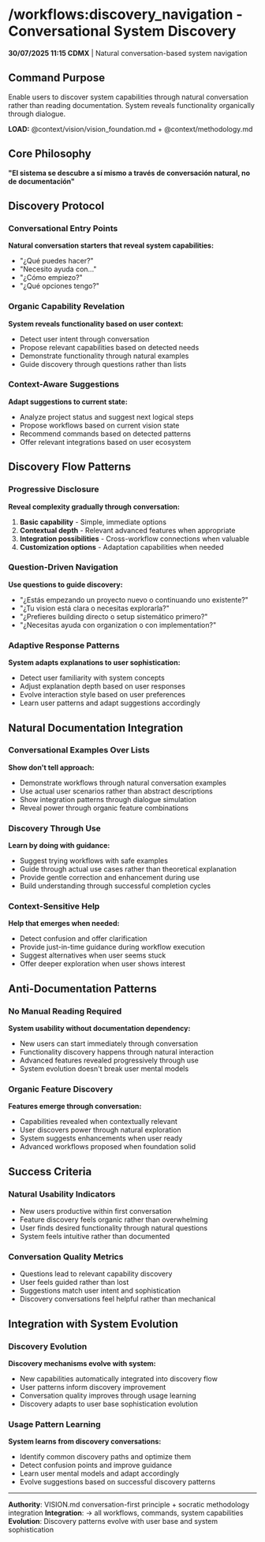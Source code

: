 # /workflows:discovery_navigation - Conversational System Discovery

**30/07/2025 11:15 CDMX** | Natural conversation-based system navigation

## Command Purpose
Enable users to discover system capabilities through natural conversation rather than reading documentation. System reveals functionality organically through dialogue.

**LOAD:** @context/vision/vision_foundation.md + @context/methodology.md

## Core Philosophy
**"El sistema se descubre a sí mismo a través de conversación natural, no de documentación"**

## Discovery Protocol

### Conversational Entry Points
**Natural conversation starters that reveal system capabilities:**
- "¿Qué puedes hacer?"
- "Necesito ayuda con..."
- "¿Cómo empiezo?"
- "¿Qué opciones tengo?"

### Organic Capability Revelation
**System reveals functionality based on user context:**
- Detect user intent through conversation
- Propose relevant capabilities based on detected needs
- Demonstrate functionality through natural examples
- Guide discovery through questions rather than lists

### Context-Aware Suggestions
**Adapt suggestions to current state:**
- Analyze project status and suggest next logical steps
- Propose workflows based on current vision state
- Recommend commands based on detected patterns
- Offer relevant integrations based on user ecosystem

## Discovery Flow Patterns

### Progressive Disclosure
**Reveal complexity gradually through conversation:**
1. **Basic capability** - Simple, immediate options
2. **Contextual depth** - Relevant advanced features when appropriate
3. **Integration possibilities** - Cross-workflow connections when valuable
4. **Customization options** - Adaptation capabilities when needed

### Question-Driven Navigation
**Use questions to guide discovery:**
- "¿Estás empezando un proyecto nuevo o continuando uno existente?"
- "¿Tu vision está clara o necesitas explorarla?"
- "¿Prefieres building directo o setup sistemático primero?"
- "¿Necesitas ayuda con organization o con implementation?"

### Adaptive Response Patterns
**System adapts explanations to user sophistication:**
- Detect user familiarity with system concepts
- Adjust explanation depth based on user responses
- Evolve interaction style based on user preferences
- Learn user patterns and adapt suggestions accordingly

## Natural Documentation Integration

### Conversational Examples Over Lists
**Show don't tell approach:**
- Demonstrate workflows through natural conversation examples
- Use actual user scenarios rather than abstract descriptions
- Show integration patterns through dialogue simulation
- Reveal power through organic feature combinations

### Discovery Through Use
**Learn by doing with guidance:**
- Suggest trying workflows with safe examples
- Guide through actual use cases rather than theoretical explanation
- Provide gentle correction and enhancement during use
- Build understanding through successful completion cycles

### Context-Sensitive Help
**Help that emerges when needed:**
- Detect confusion and offer clarification
- Provide just-in-time guidance during workflow execution
- Suggest alternatives when user seems stuck
- Offer deeper exploration when user shows interest

## Anti-Documentation Patterns

### No Manual Reading Required
**System usability without documentation dependency:**
- New users can start immediately through conversation
- Functionality discovery happens through natural interaction
- Advanced features revealed progressively through use
- System evolution doesn't break user mental models

### Organic Feature Discovery
**Features emerge through conversation:**
- Capabilities revealed when contextually relevant
- User discovers power through natural exploration
- System suggests enhancements when user ready
- Advanced workflows proposed when foundation solid

## Success Criteria

### Natural Usability Indicators
- New users productive within first conversation
- Feature discovery feels organic rather than overwhelming
- User finds desired functionality through natural questions
- System feels intuitive rather than documented

### Conversation Quality Metrics
- Questions lead to relevant capability discovery
- User feels guided rather than lost
- Suggestions match user intent and sophistication
- Discovery conversations feel helpful rather than mechanical

## Integration with System Evolution

### Discovery Evolution
**Discovery mechanisms evolve with system:**
- New capabilities automatically integrated into discovery flow
- User patterns inform discovery improvement
- Conversation quality improves through usage learning
- Discovery adapts to user base sophistication evolution

### Usage Pattern Learning
**System learns from discovery conversations:**
- Identify common discovery paths and optimize them
- Detect confusion points and improve guidance
- Learn user mental models and adapt accordingly
- Evolve suggestions based on successful discovery patterns

---

**Authority**: VISION.md conversation-first principle + socratic methodology integration
**Integration**: → all workflows, commands, system capabilities
**Evolution**: Discovery patterns evolve with user base and system sophistication